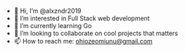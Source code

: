 - 👋 Hi, I’m @alxzndr2019
- 👀 I’m interested in Full Stack web development
- 🌱 I’m currently learning Go
- 💞️ I’m looking to collaborate on cool projects that matters
- 📫 How to reach me: ohiozeomiunu@gmail.com

<!---
alxzndr2019/alxzndr2019 is a ✨ special ✨ repository because its `README.md` (this file) appears on your GitHub profile.
You can click the Preview link to take a look at your changes.
--->
